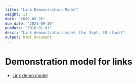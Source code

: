 ```yaml
---
title: "Link Demonstration Model"
weight: 11
date: "2019-09-26"
due_date: "2021-09-30"
pubdate: "2018-01-01"
descr: "Link demonstration model (for Sept. 30 class)"
output: html_document
---
```

# Demonstration model for links

* [Link demo model](/models/class_11/link_demo.nlogo)
